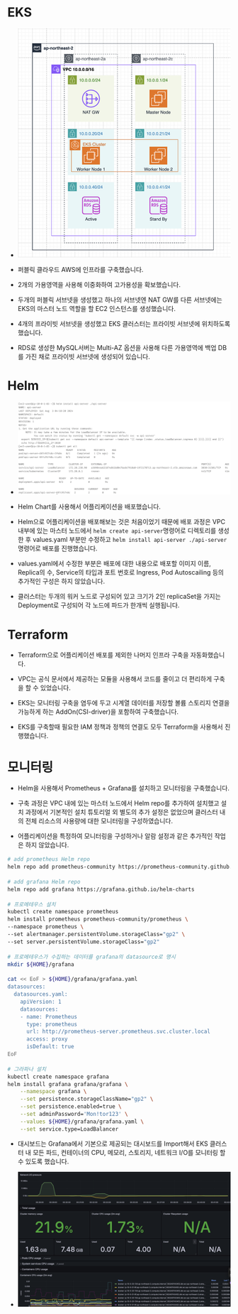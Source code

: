 # EKS

- ![image](./img/topology.png)

- 퍼블릭 클라우드 AWS에 인프라를 구축했습니다.

- 2개의 가용영역을 사용해 이중화하여 고가용성을 확보했습니다.

- 두개의 퍼블릭 서브넷을 생성했고 하나의 서브넷엔 NAT GW를 다른 서브넷에는 EKS의 마스터 노드 역할을 할 EC2 인스턴스를 생성했습니다.

- 4개의 프라이빗 서브넷을 생성했고 EKS 클러스터는 프라이빗 서브넷에 위치하도록 했습니다.

- RDS로 생성한 MySQL서버는 Multi-AZ 옵션을 사용해 다른 가용영역에 백업 DB를 가진 채로 프라이빗 서브넷에 생성되어 있습니다.

# Helm

- ![image](./img/DeployWithHelm.png)

- Helm Chart를 사용해서 어플리케이션을 배포했습니다. 

- Helm으로 어플리케이션을 배포해보는 것은 처음이었기 때문에 배포 과정은 VPC 내부에 있는 마스터 노드에서 `helm create api-server`명령어로 디렉토리를 생성한 후 values.yaml 부분만 수정하고 `helm install api-server ./api-server`명령어로 배포를 진행했습니다.

- values.yaml에서 수정한 부분은 배포에 대한 내용으로 배포할 이미지 이름, Replica의 수, Service의 타입과 포트 번호로 Ingress, Pod Autoscailing 등의 추가적인 구성은 하지 않았습니다.

- 클러스터는 두개의 워커 노드로 구성되어 있고 크기가 2인 replicaSet을 가지는 Deployment로 구성되어 각 노드에 파드가 한개씩 실행됩니다.

# Terraform

- Terraform으로 어플리케이션 배포를 제외한 나머지 인프라 구축을 자동화했습니다.

- VPC는 공식 문서에서 제공하는 모듈을 사용해서 코드를 줄이고 더 편리하게 구축을 할 수 있었습니다.

- EKS는 모니터링 구축을 염두에 두고 시계열 데이터를 저장할 볼륨 스토리지 연결을 가능하게 하는 AddOn(CSI-driver)을 포함하여 구축했습니다.

- EKS를 구축할때 필요한 IAM 정책과 정책의 연결도 모두 Terraform을 사용해서 진행했습니다.

# 모니터링

- Helm을 사용해서 Prometheus + Grafana를 설치하고 모니터링을 구축했습니다.

- 구축 과정은 VPC 내에 있는 마스터 노드에서 Helm repo를 추가하여 설치했고 설치 과정에서 기본적인 설치 튜토리얼 외 별도의 추가 설정은 없었으며 클러스터 내의 전체 리소스의 사용량에 대한 모니터링을 구성하였습니다.

- 어플리케이션을 특정하여 모니터링을 구성하거나 알람 설정과 같은 추가적인 작업은 하지 않았습니다.

```bash
# add prometheus Helm repo
helm repo add prometheus-community https://prometheus-community.github.io/helm-charts

# add grafana Helm repo
helm repo add grafana https://grafana.github.io/helm-charts

# 프로메테우스 설치
kubectl create namespace prometheus
helm install prometheus prometheus-community/prometheus \
--namespace prometheus \
--set alertmanager.persistentVolume.storageClass="gp2" \
--set server.persistentVolume.storageClass="gp2"

# 프로메테우스가 수집하는 데이터를 grafana의 datasource로 명시
mkdir ${HOME}/grafana

cat << EoF > ${HOME}/grafana/grafana.yaml
datasources:
  datasources.yaml:
    apiVersion: 1
    datasources:
    - name: Prometheus
      type: prometheus
      url: http://prometheus-server.prometheus.svc.cluster.local
      access: proxy
      isDefault: true
EoF

# 그라파나 설치
kubectl create namespace grafana
helm install grafana grafana/grafana \
    --namespace grafana \
    --set persistence.storageClassName="gp2" \
    --set persistence.enabled=true \
    --set adminPassword='Mon!tor123' \
    --values ${HOME}/grafana/grafana.yaml \
    --set service.type=LoadBalancer

```

- 대시보드는 Grafana에서 기본으로 제공되는 대시보드를 Import해서 EKS 클러스터 내 모든 파드, 컨테이너의 CPU, 메모리, 스토리지, 네트워크 I/O를 모니터링 할 수 있도록 했습니다.

- ![image](./img/PrometheusGrafana.png)